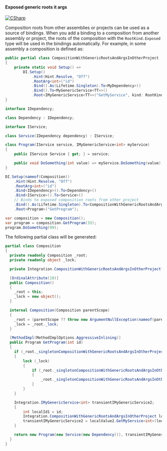#### Exposed generic roots it args

[![CSharp](https://img.shields.io/badge/C%23-code-blue.svg)](../tests/Pure.DI.UsageTests/Advanced/ExposedGenericRootsWithArgsScenario.cs)

Composition roots from other assemblies or projects can be used as a source of bindings. When you add a binding to a composition from another assembly or project, the roots of the composition with the `RootKind.Exposed` type will be used in the bindings automatically. For example, in some assembly a composition is defined as:
```c#
public partial class CompositionWithGenericRootsAndArgsInOtherProject
{
    private static void Setup() =>
        DI.Setup()
            .Hint(Hint.Resolve, "Off")
            .RootArg<int>("id")
            .Bind().As(Lifetime.Singleton).To<MyDependency>()
            .Bind().To<MyGenericService<TT>>()
            .Root<IMyGenericService<TT>>("GetMyService", kind: RootKinds.Exposed);
}
```


```c#
interface IDependency;

class Dependency : IDependency;

interface IService;

class Service(IDependency dependency) : IService;

class Program(IService service, IMyGenericService<int> myService)
{
    public IService Service { get; } = service;

    public void DoSomething(int value) => myService.DoSomething(value);
}

DI.Setup(nameof(Composition))
    .Hint(Hint.Resolve, "Off")
    .RootArg<int>("id")
    .Bind<IDependency>().To<Dependency>()
    .Bind<IService>().To<Service>()
    // Binds to exposed composition roots from other project
    .Bind().As(Lifetime.Singleton).To<CompositionWithGenericRootsAndArgsInOtherProject>()
    .Root<Program>("GetProgram");

var composition = new Composition();
var program = composition.GetProgram(33);
program.DoSomething(99);
```

The following partial class will be generated:

```c#
partial class Composition
{
  private readonly Composition _root;
  private readonly object _lock;

  private Integration.CompositionWithGenericRootsAndArgsInOtherProject? _singletonCompositionWithGenericRootsAndArgsInOtherProject42;

  [OrdinalAttribute(10)]
  public Composition()
  {
    _root = this;
    _lock = new object();
  }

  internal Composition(Composition parentScope)
  {
    _root = (parentScope ?? throw new ArgumentNullException(nameof(parentScope)))._root;
    _lock = _root._lock;
  }

  [MethodImpl(MethodImplOptions.AggressiveInlining)]
  public Program GetProgram(int id)
  {
    if (_root._singletonCompositionWithGenericRootsAndArgsInOtherProject42 == null)
    {
        lock (_lock)
        {
            if (_root._singletonCompositionWithGenericRootsAndArgsInOtherProject42 == null)
            {
                _root._singletonCompositionWithGenericRootsAndArgsInOtherProject42 = new Integration.CompositionWithGenericRootsAndArgsInOtherProject();
            }
        }
    }

    Integration.IMyGenericService<int> transientIMyGenericService2;
    {
        int localId1 = id;
        Integration.CompositionWithGenericRootsAndArgsInOtherProject localValue2 = _root._singletonCompositionWithGenericRootsAndArgsInOtherProject42!;
        transientIMyGenericService2 = localValue2.GetMyService<int>(localId1);
    }

    return new Program(new Service(new Dependency()), transientIMyGenericService2);
  }
}
```


